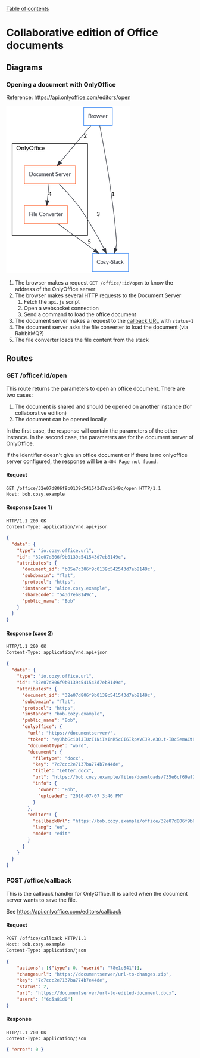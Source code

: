 [Table of contents](README.md#table-of-contents)

# Collaborative edition of Office documents

## Diagrams

### Opening a document with OnlyOffice

Reference: https://api.onlyoffice.com/editors/open

![Opening a document with OnlyOffice](diagrams/onlyoffice-open.png)

1. The browser makes a request `GET /office/:id/open` to know the address of the OnlyOffice server
2. The browser makes several HTTP requests to the Document Server
    1. Fetch the `api.js` script
    2. Open a websocket connection
    3. Send a command to load the office document
3. The document server makes a request to the [callback URL](https://api.onlyoffice.com/editors/callback#status-1) with `status=1`
4. The document server asks the file converter to load the document (via RabbitMQ?)
5. The file converter loads the file content from the stack

## Routes

### GET /office/:id/open

This route returns the parameters to open an office document. There are two
cases:

1. The document is shared and should be opened on another instance (for
   collaborative edition)
2. The document can be opened locally.

In the first case, the response will contain the parameters of the other
instance. In the second case, the parameters are for the document server of
OnlyOffice.

If the identifier doesn't give an office document or if there is no onlyoffice
server configured, the response will be a `404 Page not found`.

#### Request

```http
GET /office/32e07d806f9b0139c541543d7eb8149c/open HTTP/1.1
Host: bob.cozy.example
```

#### Response (case 1)

```http
HTTP/1.1 200 OK
Content-Type: application/vnd.api+json
```

```json
{
  "data": {
    "type": "io.cozy.office.url",
    "id": "32e07d806f9b0139c541543d7eb8149c",
    "attributes": {
      "document_id": "b05e7c306f9c0139c542543d7eb8149c",
      "subdomain": "flat",
      "protocol": "https",
      "instance": "alice.cozy.example",
      "sharecode": "543d7eb8149c",
      "public_name": "Bob"
    }
  }
}
```

#### Response (case 2)

```http
HTTP/1.1 200 OK
Content-Type: application/vnd.api+json
```

```json
{
  "data": {
    "type": "io.cozy.office.url",
    "id": "32e07d806f9b0139c541543d7eb8149c",
    "attributes": {
      "document_id": "32e07d806f9b0139c541543d7eb8149c",
      "subdomain": "flat",
      "protocol": "https",
      "instance": "bob.cozy.example",
      "public_name": "Bob",
      "onlyoffice": {
        "url": "https://documentserver/",
        "token": "eyJhbGciOiJIUzI1NiIsInR5cCI6IkpXVCJ9.e30.t-IDcSemACt8x4iTMCda8Yhe3iZaWbvV5XKSTbuAn0M",
        "documentType": "word",
        "document": {
          "filetype": "docx",
          "key": "7c7ccc2e7137ba774b7e44de",
          "title": "Letter.docx",
          "url": "https://bob.cozy.example/files/downloads/735e6cf69af2db82/Letter.docx?Dl=1",
          "info": {
            "owner": "Bob",
            "uploaded": "2010-07-07 3:46 PM"
          }
        },
        "editor": {
          "callbackUrl": "https://bob.cozy.example/office/32e07d806f9b0139c541543d7eb8149c/callback",
          "lang": "en",
          "mode": "edit"
        }
      }
    }
  }
}
```

### POST /office/callback

This is the callback handler for OnlyOffice. It is called when the document
server wants to save the file.

See https://api.onlyoffice.com/editors/callback

#### Request

```http
POST /office/callback HTTP/1.1
Host: bob.cozy.example
Content-Type: application/json
```

```json
{
    "actions": [{"type": 0, "userid": "78e1e841"}],
    "changesurl": "https://documentserver/url-to-changes.zip",
    "key": "7c7ccc2e7137ba774b7e44de",
    "status": 2,
    "url": "https://documentserver/url-to-edited-document.docx",
    "users": ["6d5a81d0"]
}
```

#### Response

```http
HTTP/1.1 200 OK
Content-Type: application/json
```

```json
{ "error": 0 }
```
